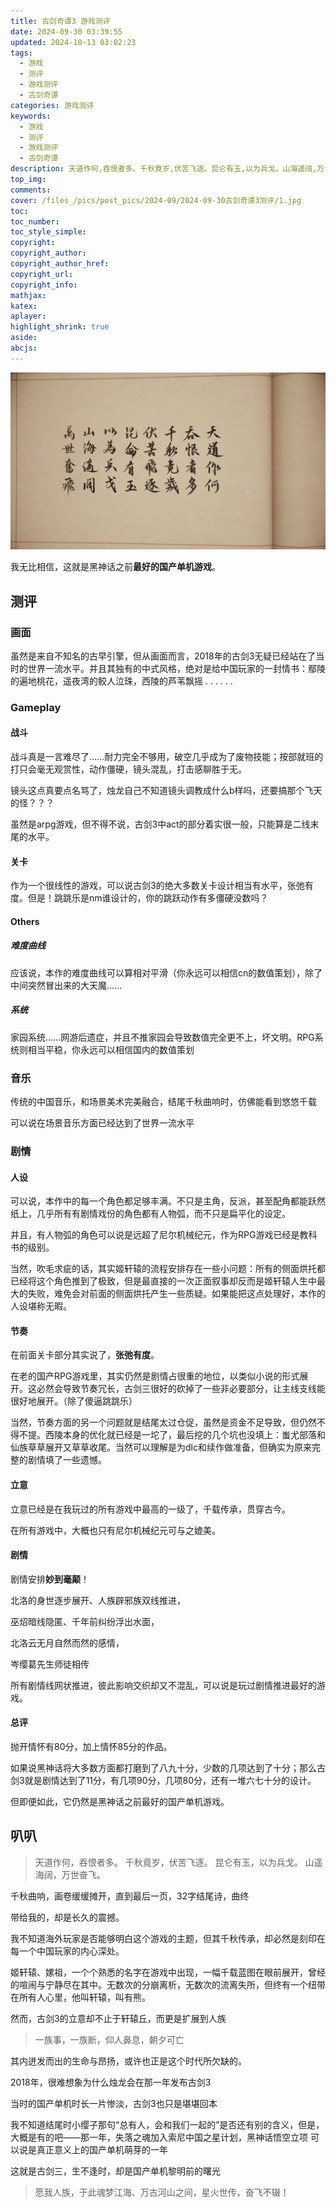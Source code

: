 ```yaml
---
title: 古剑奇谭3 游戏测评
date: 2024-09-30 03:39:55
updated: 2024-10-13 03:02:23
tags:
  - 游戏
  - 测评
  - 游戏测评
  - 古剑奇谭
categories: 游戏测评
keywords:
  - 游戏
  - 测评
  - 游戏测评
  - 古剑奇谭
description: 天道作何,吞恨者多。千秋竟岁,伏苦飞逐。昆仑有玉,以为兵戈。山海遥阔,万世奋飞。
top_img:
comments:
cover: /files_/pics/post_pics/2024-09/2024-09-30古剑奇谭3测评/1.jpg
toc:
toc_number:
toc_style_simple:
copyright:
copyright_author:
copyright_author_href:
copyright_url:
copyright_info:
mathjax:
katex:
aplayer:
highlight_shrink: true
aside:
abcjs:
---
```


![2](./../../files_/pics/post_pics/2024-09/2024-09-30古剑奇谭3测评/2.jpg)

我无比相信，这就是黑神话之前**最好的国产单机游戏**。

## 测评

### 画面

虽然是来自不知名的古早引擎，但从画面而言，2018年的古剑3无疑已经站在了当时的世界一流水平。并且其独有的中式风格，绝对是给中国玩家的一封情书：鄢陵的遍地桃花，遥夜湾的鲛人泣珠，西陵的芦苇飘摇 . . . . . . 

### Gameplay

#### 战斗

战斗真是一言难尽了......耐力完全不够用，破空几乎成为了废物技能；按部就班的打只会毫无观赏性，动作僵硬，镜头混乱，打击感聊胜于无。

镜头这点真要点名骂了，烛龙自己不知道镜头调教成什么b样吗，还要搞那个飞天的怪？？？

虽然是arpg游戏，但不得不说，古剑3中act的部分着实很一般，只能算是二线末尾的水平。

#### 关卡

作为一个很线性的游戏，可以说古剑3的绝大多数关卡设计相当有水平，张弛有度。但是！跳跳乐是nm谁设计的，你的跳跃动作有多僵硬没数吗？

#### Others

##### 难度曲线

应该说，本作的难度曲线可以算相对平滑（你永远可以相信cn的数值策划），除了中间突然冒出来的大天魔......

##### 系统

家园系统......网游后遗症，并且不推家园会导致数值完全更不上，坏文明。RPG系统则相当平稳，你永远可以相信国内的数值策划

### 音乐

传统的中国音乐，和场景美术完美融合，结尾千秋曲响时，仿佛能看到悠悠千载

可以说在场景音乐方面已经达到了世界一流水平

### 剧情

#### 人设

可以说，本作中的每一个角色都足够丰满。不只是主角，反派，甚至配角都能跃然纸上，几乎所有有剧情戏份的角色都有人物弧，而不只是扁平化的设定。

并且，有人物弧的角色可以说是远超了尼尔机械纪元，作为RPG游戏已经是教科书的级别。

当然，吹毛求疵的话，其实姬轩辕的流程安排存在一些小问题：所有的侧面烘托都已经将这个角色推到了极致，但是最直接的一次正面叙事却反而是姬轩辕人生中最大的失败，难免会对前面的侧面烘托产生一些质疑。如果能把这点处理好，本作的人设堪称无暇。

#### 节奏

在前面关卡部分其实说了，**张弛有度**。

在老的国产RPG游戏里，其实仍然是剧情占很重的地位，以类似小说的形式展开。这必然会导致节奏冗长，古剑三很好的砍掉了一些非必要部分，让主线支线能很好地展开。（除了傻逼跳跳乐）

当然，节奏方面的另一个问题就是结尾太过仓促，虽然是资金不足导致，但仍然不得不提。西陵本身的优化就已经是一坨了，最后挖的几个坑也没填上：蚩尤部落和仙族草草展开又草草收尾。当然可以理解是为dlc和续作做准备，但确实为原来完整的剧情填了一些遗憾。

#### 立意

立意已经是在我玩过的所有游戏中最高的一级了，千载传承，贯穿古今。

在所有游戏中，大概也只有尼尔机械纪元可与之媲美。

#### 剧情

剧情安排**妙到毫颠**！

北洛的身世逐步展开、人族辟邪族双线推进，

巫炤暗线隐匿、千年前纠纷浮出水面，

北洛云无月自然而然的感情，

岑缨葛先生师徒相传

所有剧情线网状推进，彼此影响交织却又不混乱，可以说是玩过剧情推进最好的游戏。

#### 总评

抛开情怀有80分，加上情怀85分的作品。

如果说黑神话将大多数方面都打磨到了八九十分，少数的几项达到了十分；那么古剑3就是剧情达到了11分，有几项90分，几项80分，还有一堆六七十分的设计。

但即便如此，它仍然是黑神话之前最好的国产单机游戏。

## 叭叭

> 天道作何，吞恨者多。
> 千秋竟岁，伏苦飞逐。
> 昆仑有玉，以为兵戈。
> 山遥海阔，万世奋飞。

千秋曲响，画卷缓缓摊开，直到最后一页，32字结尾诗，曲终

带给我的，却是长久的震撼。

我不知道海外玩家是否能够明白这个游戏的主题，但其千秋传承，却必然是刻印在每一个中国玩家的内心深处。

姬轩辕、嫘祖，一个个熟悉的名字在游戏中出现，一幅千载蓝图在眼前展开，曾经的喧闹与宁静尽在其中。无数次的分崩离析，无数次的流离失所，但终有一个纽带在所有人心里，他叫轩辕，叫有熊。

然而，古剑3的立意却不止于轩辕丘，而更是扩展到人族

> 一族事，一族断，仰人鼻息，朝夕可亡

其内迸发而出的生命与昂扬，或许也正是这个时代所欠缺的。

2018年，很难想象为什么烛龙会在那一年发布古剑3

当时的国产单机时长一片惨淡，古剑3也只是堪堪回本

我不知道结尾时小缨子那句“总有人，会和我们一起的”是否还有别的含义，但是，大概是有的吧——那一年，失落之魂加入索尼中国之星计划，黑神话悟空立项 可以说是真正意义上的国产单机萌芽的一年

这就是古剑三，生不逢时，却是国产单机黎明前的曙光

> 愿我人族，于此魂梦江海、万古河山之间，星火世传，奋飞不辍！



